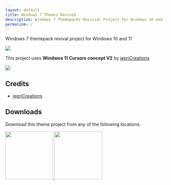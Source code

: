 ```yaml
---
layout: default
title: Windows 7 Themes Revived
description: Windows 7 Themepacks Revivial Project for Windows 10 and 11
permalink: /
---
```


Windows 7 themepack revival project for Windows 10 and 11

![][Preview]

This project uses **Windwos 11 Cursors concept V2** by [jepriCreations][jepriCreations]

![][Cursors]

## Credits
- [jepriCreations][jepriCreations]

## Downloads

Download this theme project from any of the following locations.

<a href="https://www.deviantart.com/og-nimbi/art/Windows-7-Themes-Revived-1128145485" target="_blank">
    <img width="150" src="https://upload.wikimedia.org/wikipedia/he/thumb/9/9e/Deviantart_logo.png/250px-Deviantart_logo.png" />
</a>
<a href="https://github.com/The-Back-Room/Windows-7-Themes-Revived" target="_blank">
    <img width="150" src="https://www.tinydecozone.com/wp-content/uploads/2022/07/GitHub-Transparent-Background-PNG-Mart-720x295.png" />
</a>

[jepriCreations]: https://www.deviantart.com/jepricreations
[Preview]: https://images-wixmp-ed30a86b8c4ca887773594c2.wixmp.com/i/836bd001-fc1e-41ac-8fce-917bee5d1f0e/dino2ml-ee84d62e-9ad3-4dbe-a5f3-62c414afec6e.png/v1/fill/w_1200,h_557,q_80,strp/windows_7_themes_revived_by_og_nimbi_dino2ml-fullview.jpg
[Cursors]: https://images-wixmp-ed30a86b8c4ca887773594c2.wixmp.com/i/1d4615ed-fd22-417b-970a-753c792ac85b/densjkc-075319a6-7941-4e08-b891-3dbdcc5316ad.jpg/v1/fill/w_1129,h_708,q_70,strp/windows_11_cursors_concept_v2_by_jepricreations_densjkc-pre.jpg
